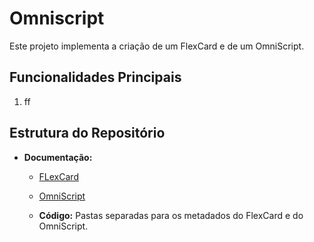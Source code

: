 # Omniscript

Este projeto implementa a criação de um FlexCard e de um OmniScript.

## Funcionalidades Principais
1. ff


## Estrutura do Repositório
- **Documentação:**
    - [FLexCard](docs/flexcard)
    - [OmniScript](docs/omniscript)

  - **Código:** Pastas separadas para os metadados do FlexCard e do OmniScript.
